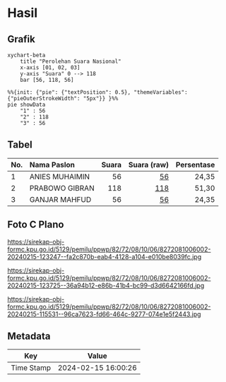 # Hasil

## Grafik

```mermaid
xychart-beta
    title "Perolehan Suara Nasional"
    x-axis [01, 02, 03]
    y-axis "Suara" 0 --> 118
    bar [56, 118, 56]
```

```mermaid
%%{init: {"pie": {"textPosition": 0.5}, "themeVariables": {"pieOuterStrokeWidth": "5px"}} }%%
pie showData
    "1" : 56
    "2" : 118
    "3" : 56
```

## Tabel

| No. | Nama Paslon    | Suara | Suara (raw) | Persentase |
|:--- |:-------------- | -----:| -----------:| ----------:|
| 1   | ANIES MUHAIMIN | 56    | [56][p-1]   | 24,35      |
| 2   | PRABOWO GIBRAN | 118   | [118][p-2]  | 51,30      |
| 3   | GANJAR MAHFUD  | 56    | [56][p-3]   | 24,35      |


[p-1]: https://github.com/gigit-pemilu/pemilu-2024/blob/main/pilpres/hitung-suara/sub/82-maluku-utara/sub/72-kota-tidore-kepulauan/sub/08-tidore-timur/sub/1006-doyado/sub/002-tps/sub/paslon-1.txt
[p-2]: https://github.com/gigit-pemilu/pemilu-2024/blob/main/pilpres/hitung-suara/sub/82-maluku-utara/sub/72-kota-tidore-kepulauan/sub/08-tidore-timur/sub/1006-doyado/sub/002-tps/sub/paslon-2.txt
[p-3]: https://github.com/gigit-pemilu/pemilu-2024/blob/main/pilpres/hitung-suara/sub/82-maluku-utara/sub/72-kota-tidore-kepulauan/sub/08-tidore-timur/sub/1006-doyado/sub/002-tps/sub/paslon-3.txt

## Foto C Plano

https://sirekap-obj-formc.kpu.go.id/5129/pemilu/ppwp/82/72/08/10/06/8272081006002-20240215-123247--fa2c870b-eab4-4128-a104-e010be8039fc.jpg

https://sirekap-obj-formc.kpu.go.id/5129/pemilu/ppwp/82/72/08/10/06/8272081006002-20240215-123725--36a94b12-e86b-41b4-bc99-d3d6642166fd.jpg

https://sirekap-obj-formc.kpu.go.id/5129/pemilu/ppwp/82/72/08/10/06/8272081006002-20240215-115531--96ca7623-fd66-464c-9277-074e1e5f2443.jpg


## Metadata

| Key        | Value               |
| ---------- | ------------------- |
| Time Stamp | 2024-02-15 16:00:26 |



